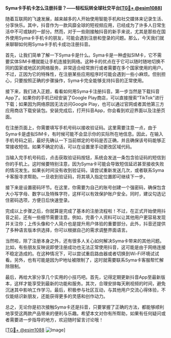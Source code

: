 **Syma卡手机卡怎么注册抖音？——轻松玩转全球社交平台[[TG💪+ @esim1088](https://t.me/s/esim1088)]**

随着互联网的飞速发展，越来越多的人开始使用智能手机和社交媒体来记录生活、分享快乐。其中，抖音作为一款风靡全球的短视频应用，已经成为了许多人日常生活中不可或缺的一部分。然而，对于一些刚接触抖音的新手来说，尤其是那些在国外使用Syma卡手机卡的朋友，可能会遇到注册和登录的问题。那么，今天我们就来聊聊如何用Syma卡手机卡成功注册抖音。

首先，让我们简单了解一下Syma卡是什么。Syma卡是一种虚拟SIM卡，它不需要实体SIM卡槽就能让手机连接到网络。这种卡的优点在于它可以随时随地切换不同的国家或地区的网络服务，非常适合经常旅行或者需要在多个国家使用的用户。不过，正因为它的特殊性，在注册某些应用程序时可能会遇到一些小麻烦。但别担心，只要按照正确的步骤操作，Syma卡完全能够支持抖音的正常使用。

接下来，我们进入正题，看看如何用Syma卡注册抖音。第一步当然是下载抖音App了。如果你的手机已经安装了Google Play商店，可以直接搜索“TikTok”进行下载；如果因为网络原因无法访问Google Play，也可以通过官网或者其他第三方应用商店下载安装包。安装完成后，打开抖音App，你会看到欢迎界面以及注册页面。

在注册页面上，你需要填写手机号码以接收验证码。这里需要注意一点，由于Syma卡是虚拟SIM卡，有时候可能不会显示你的实际所在地信息。因此，在输入手机号码之前，最好先确认一下当前绑定的号码是否正确，并且确保该号码能够正常接收短信。如果不确定的话，可以在设置里手动更改区域代码。

当输入完手机号码后，点击获取验证码按钮，系统会发送一条包含验证码的短信到你的手机上。这时候要特别注意，因为Syma卡可能会导致短信延迟甚至接收失败的情况发生。如果长时间没有收到验证码，请尝试重新发送几次，或者联系Syma卡客服寻求帮助。一旦收到验证码，将其填入指定位置即可继续下一步。

接下来是设置密码环节。在这里，你需要为自己的账号创建一个强密码，确保包含大小写字母、数字以及特殊字符，这样可以有效保护账户安全。同时，建议勾选记住密码选项，方便日后快速登录。

完成以上步骤之后，你就算是完成了基本的注册流程啦！不过，在正式开始使用抖音之前，还有一些细节需要注意。例如，完善个人资料可以让其他用户更容易发现并关注你；上传头像和个人简介也是提升用户体验的重要部分。此外，抖音还提供了多种语言版本供选择，你可以根据自己的需求调整界面语言。

当然啦，除了注册本身之外，还有很多人关心如何解决Syma卡带来的其他问题。比如，有些朋友反映说即使注册成功也无法正常使用抖音，这可能是由于网络连接不稳定造成的。在这种情况下，可以尝试重启路由器或者切换到Wi-Fi环境试试看。另外，也有可能是因为IP地址被限制了，这时就需要联系Syma卡客服帮忙解除限制。

最后，再给大家分享几个实用的小技巧吧。首先，记得定期更新抖音App至最新版本，这样才能享受到最新的功能和服务。其次，合理安排每天刷视频的时间，避免沉迷其中影响工作学习。最后，积极参与社区互动，与其他用户交流心得体验，不仅能结识新朋友，还能获得更多的灵感和创作动力。

总之，无论你是初次接触Syma卡还是抖音，只要掌握了正确的方法，都能够顺利地享受这两款产品带来的便利与乐趣。希望本文对你有所帮助，如果有任何疑问或者需要进一步指导的地方，欢迎随时留言讨论哦！

[[TG💪+ @esim1088](https://t.me/s/esim1088) ![Image](https://i.postimg.cc/4NQfJmqS/Snipaste-2025-05-13-00-14-12.png)]